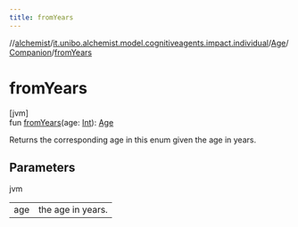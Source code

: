 ```yaml
---
title: fromYears
---
```

//[alchemist](../../../../index.html)/[it.unibo.alchemist.model.cognitiveagents.impact.individual](../../index.html)/[Age](../index.html)/[Companion](index.html)/[fromYears](from-years.html)



# fromYears



[jvm]\
fun [fromYears](from-years.html)(age: [Int](https://kotlinlang.org/api/latest/jvm/stdlib/kotlin/-int/index.html)): [Age](../index.html)



Returns the corresponding age in this enum given the age in years.



## Parameters


jvm

| | |
|---|---|
| age | the age in years. |




